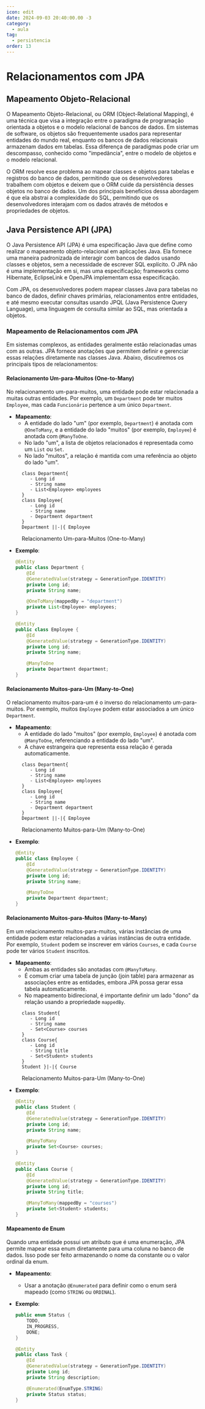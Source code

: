 ```yaml
---
icon: edit
date: 2024-09-03 20:40:00.00 -3
category:
  - aula
tag:
  - persistencia
order: 13
---
```


# Relacionamentos com JPA

## Mapeamento Objeto-Relacional

O Mapeamento Objeto-Relacional, ou ORM (Object-Relational Mapping), é uma técnica que visa a integração entre o paradigma de programação orientada a objetos e o modelo relacional de bancos de dados. Em sistemas de software, os objetos são frequentemente usados para representar entidades do mundo real, enquanto os bancos de dados relacionais armazenam dados em tabelas. Essa diferença de paradigmas pode criar um descompasso, conhecido como "impedância", entre o modelo de objetos e o modelo relacional.

O ORM resolve esse problema ao mapear classes e objetos para tabelas e registros do banco de dados, permitindo que os desenvolvedores trabalhem com objetos e deixem que o ORM cuide da persistência desses objetos no banco de dados. Um dos principais benefícios dessa abordagem é que ela abstrai a complexidade do SQL, permitindo que os desenvolvedores interajam com os dados através de métodos e propriedades de objetos.

## Java Persistence API (JPA)

O Java Persistence API (JPA) é uma especificação Java que define como realizar o mapeamento objeto-relacional em aplicações Java. Ela fornece uma maneira padronizada de interagir com bancos de dados usando classes e objetos, sem a necessidade de escrever SQL explícito. O JPA não é uma implementação em si, mas uma especificação; frameworks como Hibernate, EclipseLink e OpenJPA implementam essa especificação.

Com JPA, os desenvolvedores podem mapear classes Java para tabelas no banco de dados, definir chaves primárias, relacionamentos entre entidades, e até mesmo executar consultas usando JPQL (Java Persistence Query Language), uma linguagem de consulta similar ao SQL, mas orientada a objetos.

### Mapeamento de Relacionamentos com JPA

Em sistemas complexos, as entidades geralmente estão relacionadas umas com as outras. JPA fornece anotações que permitem definir e gerenciar essas relações diretamente nas classes Java. Abaixo, discutiremos os principais tipos de relacionamentos:

#### Relacionamento Um-para-Muitos (One-to-Many)

No relacionamento um-para-muitos, uma entidade pode estar relacionada a muitas outras entidades. Por exemplo, um `Department` pode ter muitos `Employee`, mas cada `Funcionário` pertence a um único `Department`.

- **Mapeamento**:
    - A entidade do lado "um" (por exemplo, `Department`) é anotada com `@OneToMany`, e a entidade do lado "muitos" (por exemplo, `Employee`) é anotada com `@ManyToOne`.
    - No lado "um", a lista de objetos relacionados é representada como um `List` ou `Set`.
    - No lado "muitos", a relação é mantida com uma referência ao objeto do lado "um".

<figure>

```plantuml
class Department{
   - Long id
   - String name
   - List<Employee> employees
}
class Employee{
   - Long id
   - String name
   - Department department
}
Department ||-|{ Employee 

```
<figcaption>Relacionamento Um-para-Muitos (One-to-Many)</figcaption>

</figure>

- **Exemplo**:
    ```java
    @Entity
    public class Department {
        @Id
        @GeneratedValue(strategy = GenerationType.IDENTITY)
        private Long id;
        private String name;

        @OneToMany(mappedBy = "department")
        private List<Employee> employees;
    }

    @Entity
    public class Employee {
        @Id
        @GeneratedValue(strategy = GenerationType.IDENTITY)
        private Long id;
        private String name;

        @ManyToOne
        private Department department;
    }
    ```

#### Relacionamento Muitos-para-Um (Many-to-One)

O relacionamento muitos-para-um é o inverso do relacionamento um-para-muitos. Por exemplo, muitos `Employee` podem estar associados a um único `Department`.

- **Mapeamento**:
    - A entidade do lado "muitos" (por exemplo, `Employee`) é anotada com `@ManyToOne`, referenciando a entidade do lado "um".
    - A chave estrangeira que representa essa relação é gerada automaticamente.

<figure>

```plantuml
class Department{
   - Long id
   - String name
   - List<Employee> employees
}
class Employee{
   - Long id
   - String name
   - Department department
}
Department ||-|{ Employee 

```
<figcaption>Relacionamento Muitos-para-Um (Many-to-One)</figcaption>

</figure>

- **Exemplo**:
    ```java
    @Entity
    public class Employee {
        @Id
        @GeneratedValue(strategy = GenerationType.IDENTITY)
        private Long id;
        private String name;

        @ManyToOne
        private Department department;
    }
    ```
   

#### Relacionamento Muitos-para-Muitos (Many-to-Many)

Em um relacionamento muitos-para-muitos, várias instâncias de uma entidade podem estar relacionadas a várias instâncias de outra entidade. Por exemplo, `Student` podem se inscrever em vários `Courses`, e cada `Course` pode ter vários `Student` inscritos.

- **Mapeamento**:
    - Ambas as entidades são anotadas com `@ManyToMany`.
    - É comum criar uma tabela de junção (join table) para armazenar as associações entre as entidades, embora JPA possa gerar essa tabela automaticamente.
    - No mapeamento bidirecional, é importante definir um lado "dono" da relação usando a propriedade `mappedBy`.

<figure>

```plantuml
class Student{
   - Long id
   - String name
   - Set<Course> courses
}
class Course{
   - Long id
   - String title
   - Set<Student> students
}
Student }|-|{ Course 

```
<figcaption>Relacionamento Muitos-para-Um (Many-to-One)</figcaption>

</figure>

- **Exemplo**:
    ```java
    @Entity
    public class Student {
        @Id
        @GeneratedValue(strategy = GenerationType.IDENTITY)
        private Long id;
        private String name;

        @ManyToMany
        private Set<Course> courses;
    }

    @Entity
    public class Course {
        @Id
        @GeneratedValue(strategy = GenerationType.IDENTITY)
        private Long id;
        private String title;

        @ManyToMany(mappedBy = "courses")
        private Set<Student> students;
    }
    ```

#### Mapeamento de Enum
Quando uma entidade possui um atributo que é uma enumeração, JPA permite mapear essa enum diretamente para uma coluna no banco de dados. Isso pode ser feito armazenando o nome da constante ou o valor ordinal da enum.

- **Mapeamento**:
    - Usar a anotação `@Enumerated` para definir como o enum será mapeado (como `STRING` ou `ORDINAL`).

- **Exemplo**:
    ```java
    public enum Status {
        TODO,
        IN_PROGRESS,
        DONE;
    }

    @Entity
    public class Task {
        @Id
        @GeneratedValue(strategy = GenerationType.IDENTITY)
        private Long id;
        private String description;

        @Enumerated(EnumType.STRING)
        private Status status;
    }
    ```
